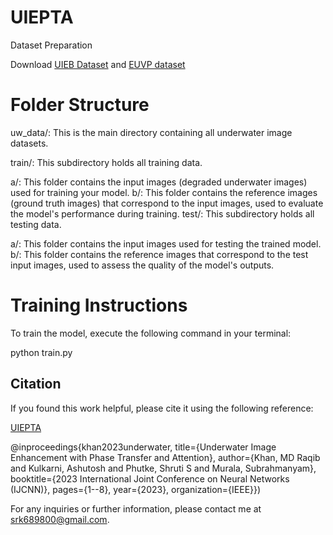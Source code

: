 # UIEPTA

Dataset Preparation

Download [UIEB Dataset](https://li-chongyi.github.io/proj_benchmark.html) and [EUVP dataset](https://drive.google.com/drive/folders/1ZEql33CajGfHHzPe1vFxUFCMcP0YbZb3)



# Folder Structure

uw_data/: This is the main directory containing all underwater image datasets.

train/: This subdirectory holds all training data.

a/: This folder contains the input images (degraded underwater images) used for training your model.
b/: This folder contains the reference images (ground truth images) that correspond to the input images, used to evaluate the model's performance during training.
test/: This subdirectory holds all testing data.

a/: This folder contains the input images used for testing the trained model.
b/: This folder contains the reference images that correspond to the test input images, used to assess the quality of the model's outputs.


# Training Instructions

To train the model, execute the following command in your terminal:

python train.py


## Citation
If you found this work helpful, please cite it using the following reference:

[UIEPTA](https://scholar.google.com/citations?view_op=view_citation&hl=en&user=RdE9ayMAAAAJ&citation_for_view=RdE9ayMAAAAJ:u5HHmVD_uO8C)

@inproceedings{khan2023underwater, title={Underwater Image Enhancement with Phase Transfer and Attention}, author={Khan, MD Raqib and Kulkarni, Ashutosh and Phutke, Shruti S and Murala, Subrahmanyam}, booktitle={2023 International Joint Conference on Neural Networks (IJCNN)}, pages={1--8}, year={2023}, organization={IEEE}})

For any inquiries or further information, please contact me at srk689800@gmail.com.
